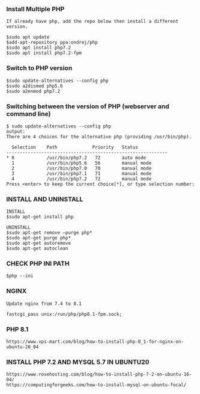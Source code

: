 ### Install Multiple PHP
```vim
If already have php, add the repo below then install a different version.
```
```vim
$sudo apt update
$add-apt-repository ppa:ondrej/php
$sudo apt install php7.2
$sudo apt install php7.2-fpm
```
### Switch to PHP version
```vim
$sudo update-alternatives --config php
$sudo a2dismod php5.6
$sudo a2enmod php7.2
```
### Switching between the version of PHP (webserver and command line)
```vim
$ sudo update-alternatives --config php
output:
There are 4 choices for the alternative php (providing /usr/bin/php).

  Selection    Path             Priority   Status
------------------------------------------------------------
* 0            /usr/bin/php7.2   72        auto mode
  1            /usr/bin/php5.6   56        manual mode
  2            /usr/bin/php7.0   70        manual mode
  3            /usr/bin/php7.1   71        manual mode
  4            /usr/bin/php7.2   72        manual mode
Press <enter> to keep the current choice[*], or type selection number:
```
### INSTALL AND UNINSTALL
```vim
INSTALL
$sudo apt-get install php

UNINSTALL
$sudo apt-get remove –purge php*
$sudo apt-get purge php*
$sudo apt-get autoremove
$sudo apt-get autoclean
```
### CHECK PHP INI PATH
```vim
$php --ini
```
### NGINX
```
Update nginx from 7.4 to 8.1

fastcgi_pass unix:/run/php/php8.1-fpm.sock;
```
### PHP 8.1
```
https://www.vps-mart.com/blog/how-to-install-php-8_1-for-nginx-on-ubuntu-20_04
```
### INSTALL PHP 7.2 AND MYSQL 5.7 IN UBUNTU20
```
https://www.rosehosting.com/blog/how-to-install-php-7-2-on-ubuntu-16-04/
https://computingforgeeks.com/how-to-install-mysql-on-ubuntu-focal/
```
